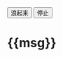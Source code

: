 <!DOCTYPE html>
<html lang="en">
<head>
    <meta charset="UTF-8">
    <title>Title</title>
    <script src="./lib/vue.js"></script>
</head>
<body>
<div id="app">
    <input type="button" value="浪起来" @click="lang">
    <input type="button" value="停止" @click="ting">
    <h1>{{msg}}</h1>
</div>
</body>

<script>
    var vm = new Vue({
      el:"#app",
      data(){
        return {
          msg:'猥琐发育别狼',
          intervalId:null
        }
      },
      methods:{
        lang(){
          // var _this=this
          // setInterval(function () {
          //   _this.msg=_this.msg.substring(1)+_this.msg.substring(0,1)
          // },1000)
          // this.msg=this.msg.substring(1)+this.msg.substring(0,1)
          if(!this.intervalId) return;
          // clearInterval(this.intervalId)
          this.intervalId = setInterval(() => {
            this.msg=this.msg.substring(1)+this.msg.substring(0,1)
          },1000)
        },
        ting(){
          clearInterval(this.intervalId);
          this.intervalId=null
        }
      }
    })
</script>
</html>